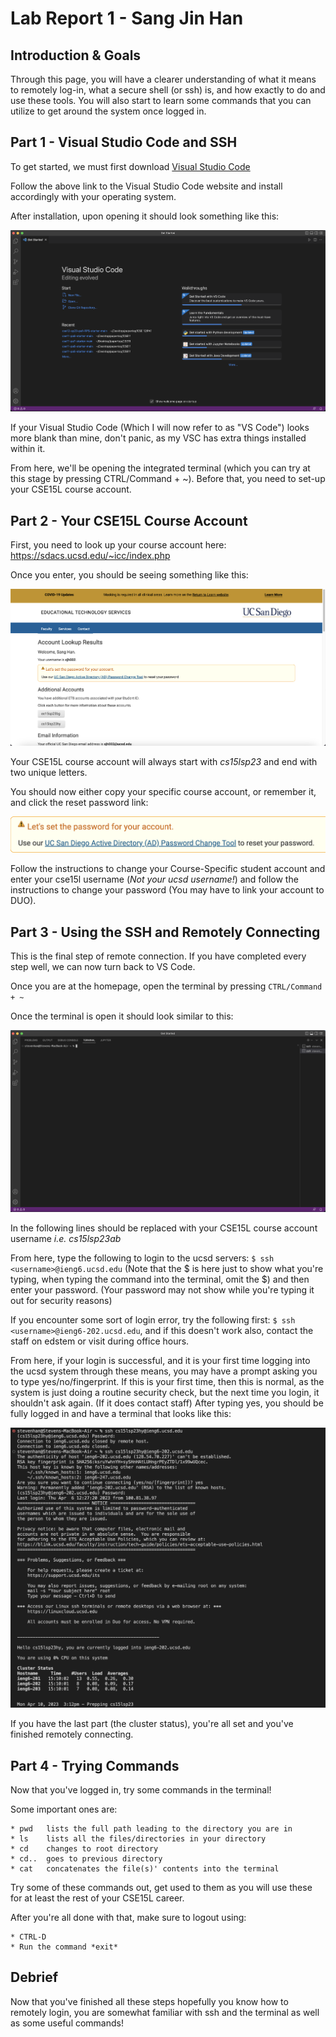 # Lab Report 1 - Sang Jin Han




## Introduction & Goals

Through this page, you will have a clearer understanding of what it means to remotely log-in, what a secure shell (or ssh) is, and how exactly to do and 
use these tools. You will also start to learn some commands that you can utilize to get around the system once logged in.



## Part 1 - Visual Studio Code and SSH

To get started, we must first download [Visual Studio Code](https://code.visualstudio.com/)

Follow the above link to the Visual Studio Code website and install accordingly with your operating system.

After installation, upon opening it should look something like this:

![VSC Example](15l-labreport1vscss.png)

If your Visual Studio Code (Which I will now refer to as "VS Code") looks more blank than mine, don't panic, as my VSC has extra things installed within it.

From here, we'll be opening the integrated terminal (which you can try at this stage by pressing CTRL/Command + ~). Before that, you need to set-up 
your CSE15L course account.

## Part 2 - Your CSE15L Course Account

First, you need to look up your course account here: https://sdacs.ucsd.edu/~icc/index.php

Once you enter, you should be seeing something like this:

![Course Account Examples](15l-labreportcourseaccount.png)

Your CSE15L course account will always start with *cs15lsp23* and end with two unique letters.

You should now either copy your specific course account, or remember it, and click the reset password link:

![Reset Pass Link](15l-lr1accountss2.png)

Follow the instructions to change your Course-Specific student account and enter your cse15l username (*Not your ucsd username!*) and follow the 
instructions to change your password (You may have to link your account to DUO).

## Part 3 - Using the SSH and Remotely Connecting

This is the final step of remote connection. If you have completed every step well, we can now turn back to VS Code.

Once you are at the homepage, open the terminal by pressing `CTRL/Command + ~`

Once the terminal is open it should look similar to this:

![VSC Termina](15l-lr1vscterminal.png)

In the following lines <username> should be replaced with your CSE15L course account username *i.e. cs15lsp23ab*

From here, type the following to login to the ucsd servers: `$ ssh <username>@ieng6.ucsd.edu` (Note that the $ is here just to show what you're typing,
  when typing the command into the terminal, omit the $) and then enter your password. (Your password may not show while you're typing it out for
  security reasons)
  
If you encounter some sort of login error, try the following first: `$ ssh <username>@ieng6-202.ucsd.edu`, and if this doesn't work also, contact the 
  staff on edstem or visit during office hours.
  
From here, if your login is successful, and it is your first time logging into the ucsd system through these means, you may have a prompt asking
  you to type yes/no/fingerprint. If this is your first time, then this is normal, as the system is just doing a routine security check, but the next 
  time you login, it shouldn't ask again. (If it does contact staff) After typing yes, you should be fully logged in and have a terminal that looks
  like this:
  
  
![VSC Login](15l-lr1firstlogin.png)
  
  If you have the last part (the cluster status), you're all set and you've finished remotely connecting.
  
## Part 4 - Trying Commands
  
  Now that you've logged in, try some commands in the terminal! 
  
  Some important ones are:
  ```
  * pwd   lists the full path leading to the directory you are in
  * ls    lists all the files/directories in your directory
  * cd    changes to root directory
  * cd..  goes to previous directory
  * cat   concatenates the file(s)' contents into the terminal
  ```
  
 Try some of these commands out, get used to them as you will use these for at least the rest of your CSE15L career.
  
  After you're all done with that, make sure to logout using:
  ```
  * CTRL-D
  * Run the command *exit*
  ```
  
## Debrief
  
  
  
  Now that you've finished all these steps hopefully you know how to remotely login, you are somewhat familiar with ssh and the terminal as well as
  some useful commands!
  
  
